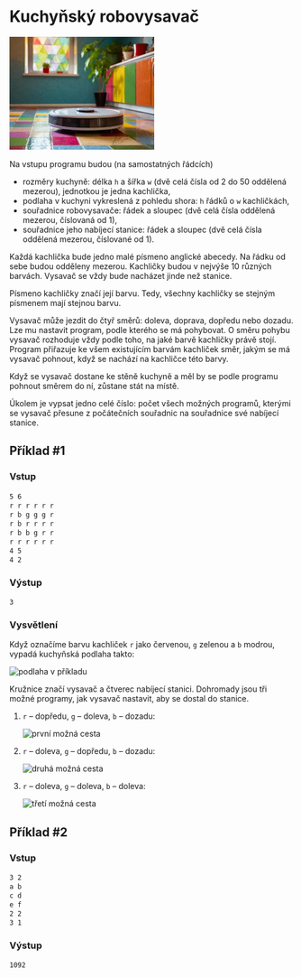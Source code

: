 # Kuchyňský robovysavač

<img src="cover.webp" height="200" alt="ilustrace"/>

Na vstupu programu budou (na samostatných řádcích)

- rozměry kuchyně: délka `h` a šířka `w` (dvě celá čísla od 2 do 50 oddělená mezerou), jednotkou je jedna kachlička,
- podlaha v kuchyni vykreslená z pohledu shora: `h` řádků o `w` kachličkách,
- souřadnice robovysavače: řádek a sloupec (dvě celá čísla oddělená mezerou, číslovaná od 1),
- souřadnice jeho nabíjecí stanice: řádek a sloupec (dvě celá čísla oddělená mezerou, číslované od 1).

Každá kachlička bude jedno malé písmeno anglické abecedy. Na řádku od sebe budou odděleny mezerou. Kachličky budou v
nejvýše 10 různých barvách. Vysavač se vždy bude nacházet jinde než stanice.

Písmeno kachličky značí její barvu. Tedy, všechny kachličky se stejným písmenem mají stejnou barvu.

Vysavač může jezdit do čtyř směrů: doleva, doprava, dopředu nebo dozadu. Lze mu nastavit program, podle kterého se má
pohybovat. O směru pohybu vysavač rozhoduje vždy podle toho, na jaké barvě kachličky právě stojí. Program přiřazuje ke
všem existujícím barvám kachliček směr, jakým se má vysavač pohnout, když se nachází na kachličce této barvy.

Když se vysavač dostane ke stěně kuchyně a měl by se podle programu pohnout směrem do ní, zůstane stát na místě.

Úkolem je vypsat jedno celé číslo: počet všech možných programů, kterými se vysavač přesune z počátečních souřadnic na
souřadnice své nabíjecí stanice.

<div style="page-break-after: always;"></div>

## Příklad #1

### Vstup

```
5 6
r r r r r r
r b g g g r
r b r r r r
r b b g r r
r r r r r r
4 5
4 2
```

### Výstup

```
3
```

### Vysvětlení

Když označíme barvu kachliček `r` jako červenou, `g` zelenou a `b` modrou, vypadá kuchyňská podlaha takto:

<img src="example1.png" height="120" alt="podlaha v příkladu"/>

Kružnice značí vysavač a čtverec nabíjecí stanici. Dohromady jsou tři možné programy, jak vysavač nastavit, aby se
dostal do stanice.

1. `r` – dopředu, `g` – doleva, `b` – dozadu:

   <img src="example2.png" height="120" alt="první možná cesta"/>

<div style="page-break-after: always;"></div>

2. `r` – doleva, `g` – dopředu, `b` – dozadu:

   <img src="example3.png" height="120" alt="druhá možná cesta"/>

3. `r` – doleva, `g` – doleva, `b` – doleva:

   <img src="example4.png" height="120" alt="třetí možná cesta"/>

## Příklad #2

### Vstup

```
3 2
a b
c d
e f
2 2
3 1
```

### Výstup

```
1092
```
